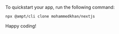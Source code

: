 To quickstart your app, run the following command: 

```bash
npx @ampt/cli clone mohammedkhan/nextjs
```

Happy coding!